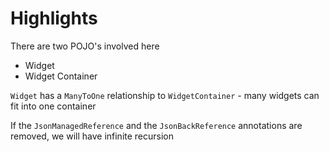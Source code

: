 # Highlights


There are two POJO's involved here

-  Widget
- Widget Container

`Widget` has a `ManyToOne` relationship to `WidgetContainer` - many widgets can fit into one container

If the `JsonManagedReference` and the `JsonBackReference` annotations are removed, we will have infinite recursion


